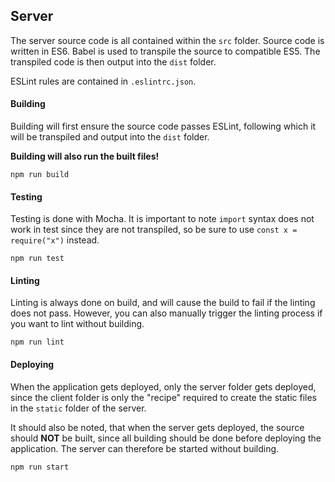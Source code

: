 ## Server
The server source code is all contained within the `src` folder. Source code is written in ES6. Babel is used to transpile the source to compatible ES5. The transpiled code is then output into the `dist` folder.

ESLint rules are contained in `.eslintrc.json`.

#### Building
Building will first ensure the source code passes ESLint, following which it will be transpiled and output into the `dist` folder.

**Building will also run the built files!**

`npm run build`

#### Testing
Testing is done with Mocha. It is important to note `import` syntax does not work in test since they are not transpiled, so be sure to use `const x = require("x")` instead.

`npm run test`

#### Linting
Linting is always done on build, and will cause the build to fail if the linting does not pass. However, you can also manually trigger the linting process if you want to lint without building.

`npm run lint`

#### Deploying
When the application gets deployed, only the server folder gets deployed, since the client folder is only the "recipe" required to create the static files in the `static` folder of the server.

It should also be noted, that when the server gets deployed, the source should **NOT** be built, since all building should be done before deploying the application. The server can therefore be started without building.

`npm run start`
